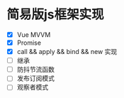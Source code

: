 # 简易版js框架实现

* [x] Vue MVVM
* [x] Promise
* [x] call && apply && bind && new 实现
* [ ] 继承
* [ ] 防抖节流函数
* [ ] 发布订阅模式
* [ ] 观察者模式

